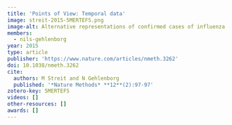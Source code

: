 ```yaml
---
title: 'Points of View: Temporal data'
image: streit-2015-5MERTEFS.png
image-alt: Alternative representations of confirmed cases of influenza types A and B
members:
  - nils-gehlenborg
year: 2015
type: article
publisher: 'https://www.nature.com/articles/nmeth.3262'
doi: 10.1038/nmeth.3262
cite:
  authors: M Streit and N Gehlenborg
  published: '*Nature Methods* **12**(2):97-97'
zotero-key: 5MERTEFS
videos: []
other-resources: []
awards: []
---
```


